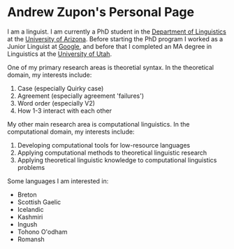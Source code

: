 # Andrew Zupon's Personal Page

I am a linguist. I am currently a PhD student in the [Department of Linguistics](linguistics.arizona.edu) at the [University of Arizona](arizona.edu). Before starting the PhD program I worked as a Junior Linguist at [Google](google.com), and before that I completed an MA degree in Linguistics at the [University of Utah](utah.edu).

One of my primary research areas is theoretial syntax. In the theoretical domain, my interests include:
1. Case (especially Quirky case)
2. Agreement (especially agreement 'failures')
3. Word order (especially V2)
4. How 1-3 interact with each other

My other main research area is computational linguistics. In the computational domain, my interests include:
1. Developing computational tools for low-resource languages
2. Applying computational methods to theoretical linguistic research
3. Applying theoretical linguistic knowledge to computational linguistics problems

Some languages I am interested in:
- Breton
- Scottish Gaelic
- Icelandic
- Kashmiri
- Ingush
- Tohono O'odham
- Romansh
